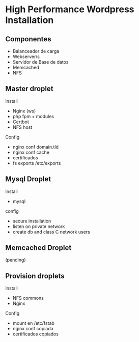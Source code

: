 # High Performance Wordpress Installation

## Componentes

+ Balanceador de carga
+ Webserver/s
+ Servidor de Base de datos
+ Memcached
+ NFS

## Master droplet 

Install

+ Nginx (ws)
+ php fpm + modules
+ Certbot
+ NFS host

Config

+ nginx conf domain.tld
+ nginx conf cache
+ certificados
+ fs exports /etc/exports

## Mysql Droplet

Install

+ mysql

config

+ secure installation
+ listen on private network
+ create db and class C network users

## Memcached Droplet

(pending)


## Provision droplets

Install 
+ NFS commons
+ Nginx

Config

+ mount en /etc/fstab
+ nginx conf copiada
+ certificados copiados

